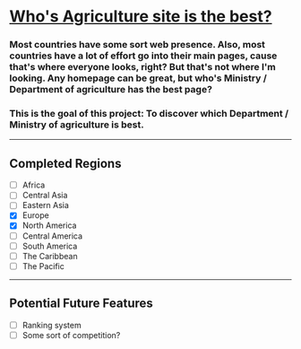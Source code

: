 # [Who's Agriculture site is the best?](https://kiecphrase.github.io/agsite/)

### Most countries have some sort web presence. Also, most countries have a lot of effort go into their main pages, cause that's where everyone looks, right? But that's not where I'm looking. Any homepage can be great, but who's Ministry / Department of agriculture has the best page?

### This is the goal of this project: To discover which Department / Ministry of agriculture is best.

---
## Completed Regions
- [ ] Africa
- [ ] Central Asia
- [ ] Eastern Asia
- [X] Europe
- [X] North America
- [ ] Central America
- [ ] South America
- [ ] The Caribbean
- [ ] The Pacific 

---

## Potential Future Features
- [ ] Ranking system
- [ ] Some sort of competition?
